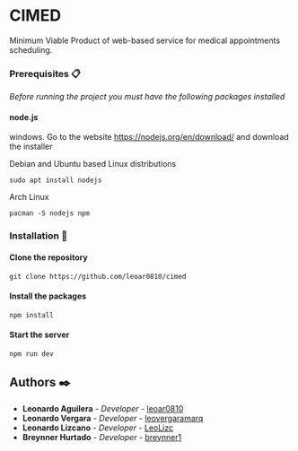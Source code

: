 # CIMED

Minimum Viable Product of web-based service for medical appointments scheduling.

### Prerequisites 📋

_Before running the project you must have the following packages installed_

#### node.js
windows.
Go to the website https://nodejs.org/en/download/ and download the installer

Debian and Ubuntu based Linux distributions

    sudo apt install nodejs
    
Arch Linux

    pacman -S nodejs npm
    
### Installation 🔧
#### Clone the repository
    git clone https://github.com/leoar0810/cimed
#### Install the packages
    npm install
#### Start the server
    npm run dev

## Authors ✒️
* **Leonardo Aguilera** - *Developer* - [leoar0810](https://github.com/leoar0810)
* **Leonardo Vergara** - *Developer* - [leovergaramarq](https://github.com/leovergaramarq)
* **Leonardo Lizcano** - *Developer* - [LeoLizc](https://github.com/leolizc)
* **Breynner Hurtado** - *Developer* - [breynner1](https://github.com/breynner1)
